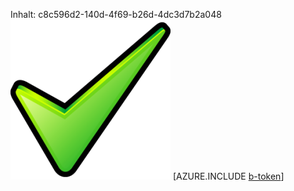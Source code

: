 Inhalt: c8c596d2-140d-4f69-b26d-4dc3d7b2a048![Bild](0c801671-6ae6-4228-aaf6-50d79f436810.png)
[AZURE.INCLUDE [b-token](249ef28c-d457-4ff8-9606-83f48cfb82b9.md)]
